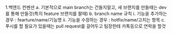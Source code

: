 1.백엔드 컨벤션
 a. 기본적으로 main branch는 건들지말고, 새 브랜치를 만들때는 dev를 통해 만들것(특히 feature 브랜치를 팔때)
 b. branch name 규칙
    i. 기능을 추가하는 경우 : fearture/name/기능명
    ii. 기능을 수정하는 경우 : hotfix/name/고치는 항목
 c. 푸시를 할 필요가 있을때는 pull request를 걸어두고 팀장한테 카톡등으로 연락을 할것